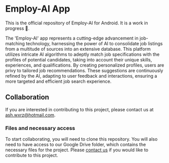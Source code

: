 # Employ-AI App

This is the official repository of Employ-AI for Android. It is a work in progress 🚧.

The 'Employ-AI' app represents a cutting-edge advancement in job-matching technology, harnessing the
power of AI to consolidate job listings from a multitude of sources into an extensive database. This
platform utilizes intricate AI algorithms to adeptly match job specifications with the profiles of
potential candidates, taking into account their unique skills, experiences, and qualifications. By
creating personalized profiles, users are privy to tailored job recommendations. These suggestions
are continuously refined by the AI, adapting to user feedback and interactions, ensuring a more
targeted and efficient job search experience.

## Collaboration

If you are interested in contributing to this project, please contact us
at [ash.wxrz@hotmail.com](mailto:ash.wxrz@hotmail.com).

### Files and necessary access

To start collaborating, you will need to clone this repository. You will also need to have access to
our Google Drive folder, which contains the necessary files for the project. Please [contact us](mailto:ash.wxrz@hotmail.com) if
you would like to contribute to this project.